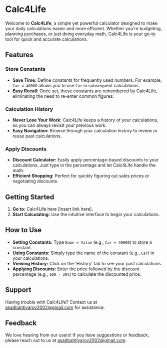 # Calc4Life

Welcome to **Calc4Life**, a simple yet powerful calculator designed to make your daily calculations easier and more efficient. Whether you're budgeting, planning purchases, or just doing everyday math, Calc4Life is your go-to tool for quick and accurate calculations.

## Features

### Store Constants
- **Save Time:** Define constants for frequently used numbers. For example, `Car = 40000` allows you to use `Car` in subsequent calculations.
- **Easy Recall:** Once set, these constants are remembered by Calc4Life, eliminating the need to re-enter common figures.

### Calculation History
- **Never Lose Your Work:** Calc4Life keeps a history of your calculations, so you can always revisit your previous work.
- **Easy Navigation:** Browse through your calculation history to review or reuse past calculations.

### Apply Discounts
- **Discount Calculator:** Easily apply percentage-based discounts to your calculations. Just type in the percentage and let Calc4Life handle the math.
- **Efficient Shopping:** Perfect for quickly figuring out sales prices or negotiating discounts.

## Getting Started
1. **Go to:** Calc4Life here [insert link here].
3. **Start Calculating:** Use the intuitive interface to begin your calculations.

## How to Use
- **Setting Constants:** Type `Name = Value` (e.g., `Car = 40000`) to store a constant.
- **Using Constants:** Simply type the name of the constant (e.g., `Car`) in your calculations.
- **Viewing History:** Click on the 'History' tab to see your past calculations.
- **Applying Discounts:** Enter the price followed by the discount percentage (e.g., `100 - 20%`) to calculate the discounted price.

## Support
Having trouble with Calc4Life? Contact us at asadbahtiyarov2002@gmail.com for assistance.

## Feedback
We love hearing from our users! If you have suggestions or feedback, please reach out to us at asadbahtiyarov2002@gmail.com.
